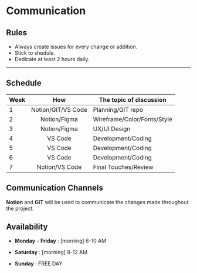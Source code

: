 # Communication

## Rules

- Always create issues for every change or addition. 
- Stick to shedule. 
- Dedicate at least 2 hours daily.
 ---

## Schedule

| Week     |      How       | The topic of discussion                                      |
| --------- | :------------: | ------------------------------------------------------------ |
| 1    | Notion/GIT/VS Code         | Planning/GIT repo                                    |
| 2   | Notion/Figma         | Wireframe/Color/Fonts/Style                                 |
| 3 | Notion/Figma    | UX/UI Design                           |
| 4  | VS Code         | Development/Coding           |
| 5    | VS Code         | Development/Coding |
| 6  | VS Code       | Development/Coding                               |
|  7  | Notion/VS Code        |        Final Touches/Review                                                            |

## Communication Channels

**Notion** and **GIT** will be used to communicate the changes made throughout the project. 

## Availability

- **Monday** - **Friday** : [morning] 6-10 AM

- **Saturday** : [morning] 8-12 AM

- **Sunday** : FREE DAY

